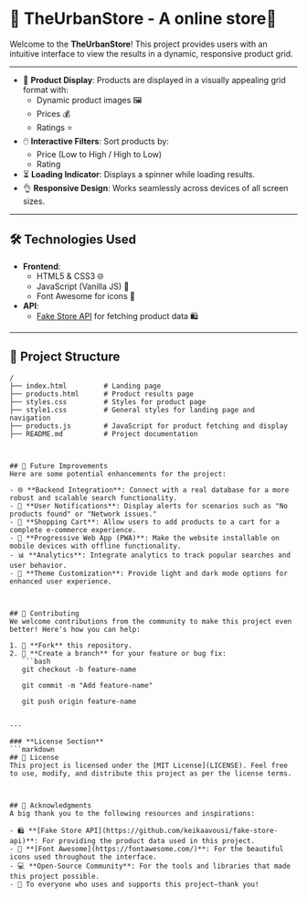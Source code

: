 # 🎉 TheUrbanStore - A online store🎉

Welcome to the **TheUrbanStore**! This project provides users with an intuitive interface to view the results in a dynamic, responsive product grid.

---

- 🌟 **Product Display**: Products are displayed in a visually appealing grid format with:
  - Dynamic product images 🖼️
  - Prices 💰
  - Ratings ⭐
- 🖱️ **Interactive Filters**: Sort products by:
  - Price (Low to High / High to Low)
  - Rating
- ⏳ **Loading Indicator**: Displays a spinner while loading results.
- 👌 **Responsive Design**: Works seamlessly across devices of all screen sizes.

---

## 🛠️ Technologies Used
- **Frontend**:
  - HTML5 & CSS3 🌐
  - JavaScript (Vanilla JS) 📜
  - Font Awesome for icons 🎨
- **API**:
  - [Fake Store API](https://github.com/keikaavousi/fake-store-api) for fetching product data 🛍️

---

## 📂 Project Structure
```plaintext
/
├── index.html         # Landing page
├── products.html      # Product results page
├── styles.css         # Styles for product page
├── style1.css         # General styles for landing page and navigation
├── products.js        # JavaScript for product fetching and display
├── README.md          # Project documentation



## 🌟 Future Improvements
Here are some potential enhancements for the project:

- 🌐 **Backend Integration**: Connect with a real database for a more robust and scalable search functionality.
- 🔔 **User Notifications**: Display alerts for scenarios such as "No products found" or "Network issues."
- 🛒 **Shopping Cart**: Allow users to add products to a cart for a complete e-commerce experience.
- 📱 **Progressive Web App (PWA)**: Make the website installable on mobile devices with offline functionality.
- 📊 **Analytics**: Integrate analytics to track popular searches and user behavior.
- 🎨 **Theme Customization**: Provide light and dark mode options for enhanced user experience.



## 🤝 Contributing
We welcome contributions from the community to make this project even better! Here's how you can help:

1. 🍴 **Fork** this repository.
2. 🚀 **Create a branch** for your feature or bug fix:
   ```bash
   git checkout -b feature-name

   git commit -m "Add feature-name"

   git push origin feature-name


---

### **License Section**
```markdown
## 📄 License
This project is licensed under the [MIT License](LICENSE). Feel free to use, modify, and distribute this project as per the license terms.



## 🙌 Acknowledgments
A big thank you to the following resources and inspirations:

- 🛍️ **[Fake Store API](https://github.com/keikaavousi/fake-store-api)**: For providing the product data used in this project.
- 🎨 **[Font Awesome](https://fontawesome.com/)**: For the beautiful icons used throughout the interface.
- 💻 **Open-Source Community**: For the tools and libraries that made this project possible.
- 🙏 To everyone who uses and supports this project—thank you!
